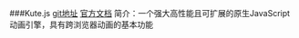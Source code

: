 ###Kute.js
[git地址](https://github.com/thednp/kute.js/)
[官方文档](http://thednp.github.io/kute.js)
简介：一个强大高性能且可扩展的原生JavaScript 动画引擎，具有跨浏览器动画的基本功能